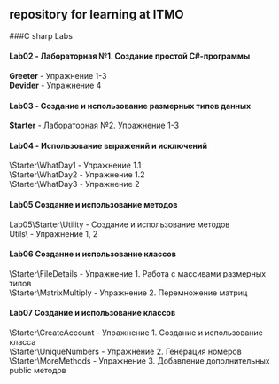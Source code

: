 ## repository for learning at ITMO

###C sharp Labs
#### **Lab02** - Лабораторная №1. Создание простой C#-программы
**Greeter**  - Упражнение 1-3 <br />
**Devider** - Упражнение 4

#### **Lab03** - Создание и использование размерных типов данных
**Starter**  - Лабораторная №2. Упражнение 1-3

#### **Lab04** - Использование выражений и исключений
\Starter\WhatDay1 - Упражнение 1.1 <br />
\Starter\WhatDay2 - Упражнение 1.2 <br />
\Starter\WhatDay3 - Упражнение 2 <br />

#### **Lab05** Создание и использование методов 
Lab05\Starter\Utility - Создание и использование методов <br />
Utils\ - Упражнение 1, 2 <br />

#### **Lab06** Создание и использование классов
\Starter\FileDetails -  Упражнение 1. Работа с массивами размерных типов <br />
\Starter\MatrixMultiply - Упражнение 2. Перемножение матриц <br />

#### **Lab07** Создание и использование классов 
\Starter\CreateAccount -  Упражнение 1. Cоздание и использование класса <br />
\Starter\UniqueNumbers - Упражнение 2. Генерация номеров  <br />
\Starter\MoreMethods - Упражнение 3. Добавление дополнительных public методов <br />
